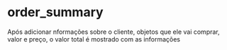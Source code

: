 # order_summary
 Após adicionar nformações sobre o cliente, objetos que ele vai comprar, valor e preço, o valor total é mostrado com as informações
